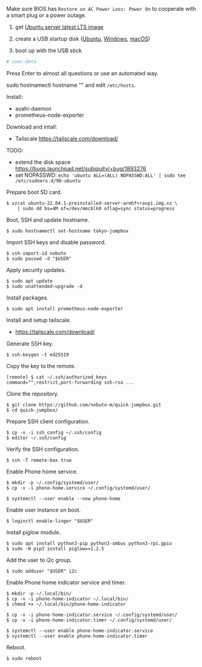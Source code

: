 Make sure BIOS has `Restore on AC Power Loss: Power On` to cooperate
with a smart plug or a power outage.

1. get [Ubuntu server latest LTS image](https://ubuntu.com/download/server)

1. create a USB startup disk
   ([Ubuntu](https://tutorials.ubuntu.com/tutorial/tutorial-create-a-usb-stick-on-ubuntu),
   [Windows](https://tutorials.ubuntu.com/tutorial/tutorial-create-a-usb-stick-on-windows),
   [macOS](https://tutorials.ubuntu.com/tutorial/tutorial-create-a-usb-stick-on-macos))

1. boot up with the USB stick

```yaml
# user-data
```

Press Enter to almost all questions or use an automated way.

sudo hostnamectl hostname "<HOSTNAME>" and edit `/etc/hosts`.

Install:
- avahi-daemon
- prometheus-node-exporter

Download and intall:
- Tailscale https://tailscale.com/download/

TODO:
- extend the disk space https://bugs.launchpad.net/subiquity/+bug/1893276
- set NOPASSWD: `echo 'ubuntu ALL=(ALL) NOPASSWD:ALL' | sudo tee /etc/sudoers.d/90-ubuntu`


Prepare boot SD card.

    $ xzcat ubuntu-22.04.1-preinstalled-server-armhf+raspi.img.xz \
        | sudo dd bs=4M of=/dev/mmcblk0 oflag=sync status=progress

Boot, SSH and update hostname.

    $ sudo hostnamectl set-hostname tokyo-jumpbox

Import SSH keys and disable password.

    $ ssh-import-id nobuto
    $ sudo passwd -d "$USER"

Apply security updates.

    $ sudo apt update
    $ sudo unattended-upgrade -d

Install packages.

    $ sudo apt install prometheus-node-exporter

Install and setup tailscale.

 - https://tailscale.com/download/

Generate SSH key.

    $ ssh-keygen -t ed25519

Copy the key to the remote.

    [remote] $ cat ~/.ssh/authorized_keys
    command="",restrict,port-forwarding ssh-rsa ...

Clone the repository.

    $ git clone https://github.com/nobuto-m/quick-jumpbox.git
    $ cd quick-jumpbox/

Prepare SSH client configuration.

    $ cp -v -i ssh_config ~/.ssh/config
    $ editor ~/.ssh/config

Verify the SSH configuration.

    $ ssh -T remote-box true

Enable Phone home service.

    $ mkdir -p ~/.config/systemd/user/
    $ cp -v -i phone-home.service ~/.config/systemd/user/

    $ systemctl --user enable --now phone-home

Enable user instance on boot.

    $ loginctl enable-linger "$USER"

Install piglow module.

    $ sudo apt install python3-pip python3-smbus python3-rpi.gpio
    $ sudo -H pip3 install piglow==1.2.5

Add the user to i2c group.

    $ sudo adduser "$USER" i2c

Enable Phone home indicator service and timer.

    $ mkdir -p ~/.local/bin/
    $ cp -v -i phone-home-indicator ~/.local/bin/
    $ chmod +x ~/.local/bin/phone-home-indicator

    $ cp -v -i phone-home-indicator.service ~/.config/systemd/user/
    $ cp -v -i phone-home-indicator.timer ~/.config/systemd/user/

    $ systemctl --user enable phone-home-indicator.service
    $ systemctl --user enable phone-home-indicator.timer

Reboot.

    $ sudo reboot
